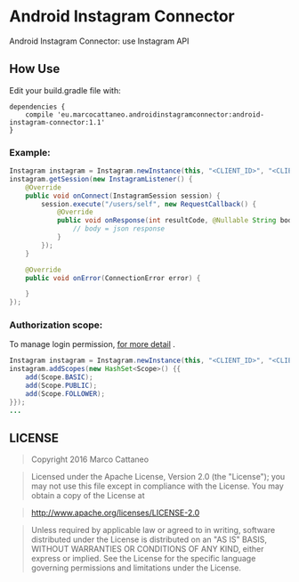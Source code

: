 # Android Instagram Connector
Android Instagram Connector: use Instagram API

## How Use
Edit your build.gradle file with:

```
dependencies {
    compile 'eu.marcocattaneo.androidinstagramconnector:android-instagram-connector:1.1'
}
```

### Example:

```java
Instagram instagram = Instagram.newInstance(this, "<CLIENT_ID>", "<CLIENT_SECRET>", "http://callback");
instagram.getSession(new InstagramListener() {
    @Override
    public void onConnect(InstagramSession session) {
        session.execute("/users/self", new RequestCallback() {
            @Override
            public void onResponse(int resultCode, @Nullable String body) {
                // body = json response
            }
        });
    }

    @Override
    public void onError(ConnectionError error) {

    }
});
```
### Authorization scope:
To manage login permission, [for more detail](https://www.instagram.com/developer/authorization/) .
```java
Instagram instagram = Instagram.newInstance(this, "<CLIENT_ID>", "<CLIENT_SECRET>", "http://callback");
instagram.addScopes(new HashSet<Scope>() {{
    add(Scope.BASIC);
    add(Scope.PUBLIC);
    add(Scope.FOLLOWER);
}});
...
```
## LICENSE

> Copyright 2016 Marco Cattaneo

> Licensed under the Apache License, Version 2.0 (the "License");
> you may not use this file except in compliance with the License.
> You may obtain a copy of the License at

>    http://www.apache.org/licenses/LICENSE-2.0

> Unless required by applicable law or agreed to in writing, software
> distributed under the License is distributed on an "AS IS" BASIS,
> WITHOUT WARRANTIES OR CONDITIONS OF ANY KIND, either express or implied.
> See the License for the specific language governing permissions and
> limitations under the License.
